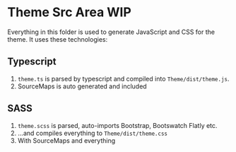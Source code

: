 # Theme Src Area WIP

Everything in this folder is used to generate JavaScript and CSS for the theme. It uses these technologies:

## Typescript

1. `theme.ts` is parsed by typescript and compiled into `Theme/dist/theme.js`.
1. SourceMaps is auto generated and included

## SASS

1. `theme.scss` is parsed, auto-imports Bootstrap, Bootswatch Flatly etc.
1. ...and compiles everything to `Theme/dist/theme.css`
1. With SourceMaps and everything